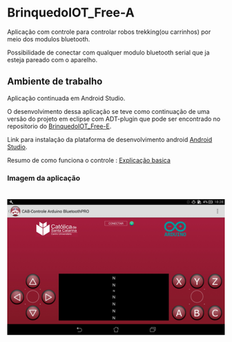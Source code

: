 ﻿# BrinquedoIOT_Free-A
Aplicação com controle para controlar robos trekking(ou carrinhos) por meio dos modulos bluetooth.

Possibilidade de conectar com qualquer modulo bluetooth serial que ja esteja pareado com o aparelho.

## Ambiente de trabalho

Aplicação continuada em Android Studio.

O desenvolvimento dessa aplicação se teve como continuação de uma versão do projeto em eclipse com ADT-plugin que pode ser encontrado no repositorio do
<a href="https://github.com/WickedBotz/BrinquedoIOT_Free-E">BrinquedoIOT_Free-E</a>.

Link para instalação da plataforma de desenvolvimento android <a href="https://developer.android.com/studio/index.html?hl=pt-br">Android Studio</a>.

Resumo de como funciona o controle : <a href="https://github.com/WickedBotz/BrinquedoIOT_Free-A/wiki">Explicação basica</a>
### Imagem da aplicação

<h1 align="center"><img align="center"  src="https://github.com/WickedBotz/BrinquedoIOT_Free-A/blob/master/Wiki/Home_Fre.jpg" width="800px" height="auto"/></h1>
